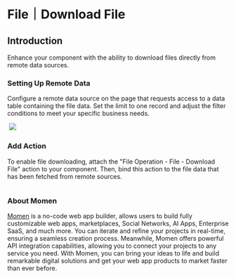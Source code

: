 # File｜Download File

## Introduction

Enhance your component with the ability to download files directly from remote data sources.

### Setting Up Remote Data

Configure a remote data source on the page that requests access to a data table containing the file data. Set the limit to one record and adjust the filter conditions to meet your specific business needs.

<img src="https://functorz.feishu.cn/space/api/box/stream/download/asynccode/?code=NTZlNTA4YTAyYTVkOTFiMTBjNDM0MGQzODk1ODNmYjBfRlhuVUpNVlF5NXRUS29iMFZ0NDI0NVJ5T1Q2T0tVUEtfVG9rZW46UktQUGJqWHdTb3Fxc1N4a2x5MWN3YWRhbnhkXzE3MTUzMTM4NzU6MTcxNTMxNzQ3NV9WNA" alt="" data-size="original">               ![](<../../../../../.gitbook/assets/image (7) (1).png>)

### Add Action

To enable file downloading, attach the "File Operation - File - Download File" action to your component. Then, bind this action to the file data that has been fetched from remote sources.

<figure><img src="../../../../../.gitbook/assets/image (1) (1) (1).png" alt=""><figcaption></figcaption></figure>

### **About Momen​​​​​**

[Momen](https://momen.app/?channel=blog-about) is a no-code web app builder, allows users to build fully customizable web apps, marketplaces, Social Networks, AI Apps, Enterprise SaaS, and much more. You can iterate and refine your projects in real-time, ensuring a seamless creation process. Meanwhile, Momen offers powerful API integration capabilities, allowing you to connect your projects to any service you need. With Momen, you can bring your ideas to life and build remarkable digital solutions and get your web app products to market faster than ever before.​​

